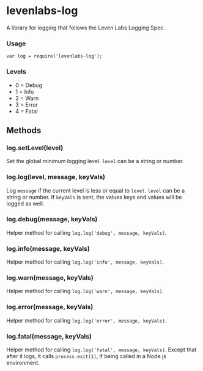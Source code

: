 # levenlabs-log #

A library for logging that follows the Leven Labs Logging Spec.

### Usage ###

```JS
var log = require('levenlabs-log');
```

### Levels ###

* 0 = Debug
* 1 = Info
* 2 = Warn
* 3 = Error
* 4 = Fatal

## Methods ##

### log.setLevel(level) ###

Set the global minimum logging level. `level` can be a string or number. 

### log.log(level, message, keyVals) ###

Log `message` if the current level is less or equal to `level`. `level` can be
a string or number. If `keyVals` is sent, the values keys and values will be
logged as well.

### log.debug(message, keyVals) ###

Helper method for calling `log.log('debug', message, keyVals)`.

### log.info(message, keyVals) ###

Helper method for calling `log.log('info', message, keyVals)`.

### log.warn(message, keyVals) ###

Helper method for calling `log.log('warn', message, keyVals)`.

### log.error(message, keyVals) ###

Helper method for calling `log.log('error', message, keyVals)`.

### log.fatal(message, keyVals) ###

Helper method for calling `log.log('fatal', message, keyVals)`. Except that
after it logs, it calls `process.exit(1)`, if being called in a Node.js
environment.
